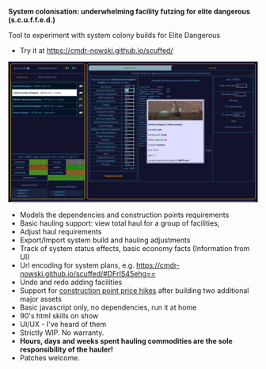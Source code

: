 **System colonisation: underwhelming facility futzing for elite dangerous (s.c.u.f.f.e.d.)**

Tool to experiment with system colony builds for Elite Dangerous

- Try it at https://cmdr-nowski.github.io/scuffed/

![screenshot](https://github.com/cmdr-nowski/scuffed/blob/main/scuffed.jpg?raw=true)

- Models the dependencies and construction points requirements
- Basic hauling support: view total haul for a group of facilities,
- Adjust haul requirements
- Export/Import system build and hauling adjustments
- Track of system status effects, basic economy facts (Information from UI)
- Url encoding for system plans, e.g. https://cmdr-nowski.github.io/scuffed/#DFrIS45ehg==
- Undo and redo adding facilities
- Support for [construction point price hikes](https://forums.frontier.co.uk/threads/elite-dangerous-system-colonisation-beta-details-feedback.634055/post-10572014) after building two additional major assets
- Basic javascript only, no dependencies, run it at home
- 90's html skills on show
- UI/UX - I've heard of them
- Strictly WIP. No warranty.
- **Hours, days and weeks spent hauling commodities are the sole responsibility of the hauler!**
- Patches welcome.
